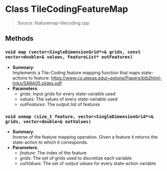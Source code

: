 # Class TileCodingFeatureMap
> Source: featuremap-tilecoding.cpp
## Methods
### ``void map (vector<SingleDimensionGrid*>& grids, const vector<double>& values, FeatureList* outFeatures)``
* **Summary**:  
  Implements a Tile-Coding feature mapping function that maps state-actions to feature: https://www.cs.utexas.edu/~pstone/Papers/bib2html-links/SARA05.slides.pdf  
* **Parameters**:  
  * _grids_: Input grids for every state-variable used
  * _values_: The values of every state-variable used
  * _outFeatures_: The output list of features
### ``void unmap (size_t feature, vector<SingleDimensionGrid*>& grids, vector<double>& outValues)``
* **Summary**:  
  Inverse of the feature mapping operation. Given a feature it returns the state-action to which it corresponds.  
* **Parameters**:  
  * _feature_: The index of the feature
  * _grids_: The set of grids used to discretize each variable
  * _outValues_: The set of output values for every state-action variable
